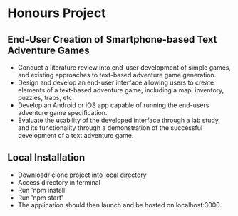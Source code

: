# Honours Project
## End-User Creation of Smartphone-based Text Adventure Games

 - Conduct a literature review into end-user development of simple games, and existing approaches to text-based adventure game generation.
- Design and develop an end-user interface allowing users to create elements of a text-based adventure game, including a map, inventory, puzzles, traps, etc.
- Develop an Android or iOS app capable of running the end-users adventure game specification.
- Evaluate the usability of the developed interface through a lab study, and its functionality through a demonstration of the successful development of a text adventure game.

## Local Installation

- Download/ clone project into local directory
- Access directory in terminal
- Run 'npm install'
- Run 'npm start'
- The application should then launch and be hosted on localhost:3000.
